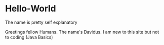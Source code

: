 # Hello-World
The name is pretty self explanatory


Greetings fellow Humans.
The name's Davidus. I am new to this site but not to coding (Java Basics)
